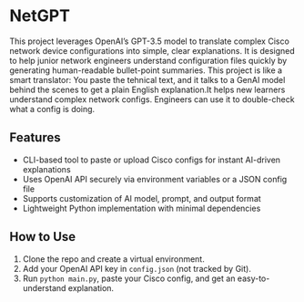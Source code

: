 # NetGPT

This project leverages OpenAI’s GPT-3.5 model to translate complex Cisco network device configurations into simple, clear explanations. It is designed to help junior network engineers understand configuration files quickly by generating human-readable bullet-point summaries.
This project is like a smart translator: You paste the tehnical text, and it talks to a GenAI model behind the scenes to get a plain English explanation.It helps new learners understand complex network configs.  Engineers can use it to double-check what a config is doing.

## Features

- CLI-based tool to paste or upload Cisco configs for instant AI-driven explanations  
- Uses OpenAI API securely via environment variables or a JSON config file  
- Supports customization of AI model, prompt, and output format  
- Lightweight Python implementation with minimal dependencies

## How to Use

1. Clone the repo and create a virtual environment.  
2. Add your OpenAI API key in `config.json` (not tracked by Git).  
3. Run `python main.py`, paste your Cisco config, and get an easy-to-understand explanation.  
 

